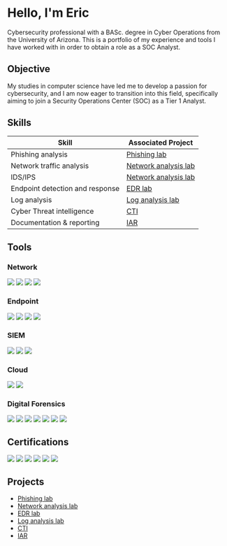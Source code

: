 # Hello, I'm Eric

Cybersecurity professional with a BASc. degree in Cyber Operations from the University of Arizona. This is a portfolio of my experience and tools I have worked with in order to obtain a role as a SOC Analyst.

## Objective


My studies in computer science have led me to develop a passion for cybersecurity, and I am now eager to transition into this field, specifically aiming to join a Security Operations Center (SOC) as a Tier 1 Analyst.

## Skills

| Skill                                         | Associated Project         |
|-----------------------------------------------|----------------------------|
| Phishing analysis          |<a href="https://github.com/estraughn/Phishing-lab">Phishing lab</a> |
| Network traffic analysis |<a href="https://github.com/estraughn/Network-analysis-lab">Network analysis lab</a> |
| IDS/IPS         |<a href="https://github.com/estraughn/Network-analysis-lab">Network analysis lab</a> |
| Endpoint detection and response      |<a href="https://github.com/estraughn/EDR-lab">EDR lab</a> |
| Log analysis                  |<a href="https://github.com/estraughn/Log-analysis-lab">Log analysis lab</a> |
| Cyber Threat intelligence   |<a href="https://github.com/estraughn/Threat-Intel">CTI</a> | 
| Documentation & reporting|<a href="https://github.com/estraughn/Documentation-reporting">IAR</a> |   

## Tools


### Network
<div>
    <img src="https://img.shields.io/badge/-Wireshark-1679A7?&style=for-the-badge&logo=Wireshark&logoColor=white" />
    <img src="https://img.shields.io/badge/-Snort-FF4C4C?&style=for-the-badge&logo=Snort&logoColor=white" />
    <img src="https://img.shields.io/badge/-Nmap-000000?&style=for-the-badge&logo=Nmap&logoColor=white" />
    <img src="https://img.shields.io/badge/-Nessus-00A9E0?&style=for-the-badge&logo=Tenable&logoColor=white" />

</div>

### Endpoint
<div>
    <img src="https://img.shields.io/badge/-Microsoft_Defender_for_Endpoint-00A4EF?&style=for-the-badge&logo=Microsoft&logoColor=white" />
    <img src="https://img.shields.io/badge/-Qualys_EDR-D62C1F?&style=for-the-badge&logo=Qualys&logoColor=white" />
    <img src="https://img.shields.io/badge/-LimaCharlie-5C5C5C?&style=for-the-badge&logo=LimaCharlie&logoColor=white" />
    <img src="https://img.shields.io/badge/-Windows_Sysinternals-0078D7?&style=for-the-badge&logo=Windows&logoColor=white" />


</div>

### SIEM
<div>
    <img src="https://img.shields.io/badge/-Microsoft_Sentinel-0078D4?&style=for-the-badge&logo=Microsoft&logoColor=white" />
    <img src="https://img.shields.io/badge/-Splunk-000000?&style=for-the-badge&logo=Splunk&logoColor=white" />
    <img src="https://img.shields.io/badge/-Security_Onion-3C9A67?&style=for-the-badge&logo=SecurityOnion&logoColor=white" />

</div>

### Cloud
<div>
    <img src="https://img.shields.io/badge/-Amazon_AWS-232F3E?&style=for-the-badge&logo=AmazonAWS&logoColor=white" />
    <img src="https://img.shields.io/badge/-Microsoft_Azure-0078D4?&style=for-the-badge&logo=MicrosoftAzure&logoColor=white" />
    
</div>

### Digital Forensics
<div>
    <img src="https://img.shields.io/badge/-Autopsy-FF6F00?&style=for-the-badge&logo=Autopsy&logoColor=white" />
    <img src="https://img.shields.io/badge/-Volatility-1F3B6E?&style=for-the-badge&logo=Volatility&logoColor=white" />
    <img src="https://img.shields.io/badge/-FTK_Imager-0055B8?&style=for-the-badge&logo=AccessData&logoColor=white" />
    <img src="https://img.shields.io/badge/-Active@_Disk_Editor-00A4B0?&style=for-the-badge&logo=ActiveDisk&logoColor=white" />
    <img src="https://img.shields.io/badge/-KAPE-002F6C?&style=for-the-badge&logo=Kroll&logoColor=white" />
    <img src="https://img.shields.io/badge/-Registry_Explorer-003366?&style=for-the-badge&logo=WindowsRegistry&logoColor=white" />
    <img src="https://img.shields.io/badge/-ShellBags_Explorer-4B0082?&style=for-the-badge&logo=Windows&logoColor=white" />

</div>
 
## Certifications
<div>
<img src="https://img.shields.io/badge/-Security%2B-FF0000?&style=for-the-badge&logo=CompTIA&logoColor=white" />
<img src="https://img.shields.io/badge/-AWS_Certified_Cloud_Practitioner-FF9900?&style=for-the-badge&logo=AmazonAWS&logoColor=white" />
<img src="https://img.shields.io/badge/-INFOSEC_Computer_Forensics_Specialization-5C6BC0?&style=for-the-badge&logo=ForensicScience&logoColor=white" />
<img src="https://img.shields.io/badge/-Google_Cybersecurity_Certification-4285F4?&style=for-the-badge&logo=Google&logoColor=white" />
<img src="https://img.shields.io/badge/-TCM_Security_Practical_SOC_Analyst_Associate-5A67D8?&style=for-the-badge&logo=TCMSecurity&logoColor=white" />
<img src="https://img.shields.io/badge/-FEMA_ICS--100-2C5E9E?&style=for-the-badge&logo=Government&logoColor=white" />


</div>

## Projects
- <a href="https://github.com/estraughn/Phishing-lab">Phishing lab</a>
- <a href="https://github.com/estraughn/Network-analysis-lab">Network analysis lab</a>
- <a href="https://github.com/estraughn/EDR-lab">EDR lab</a>
- <a href="https://github.com/estraughn/Log-analysis-lab">Log analysis lab</a>
- <a href="https://github.com/estraughn/Threat-Intel">CTI</a>
- <a href="https://github.com/estraughn/Documentation-reporting">IAR</a>
